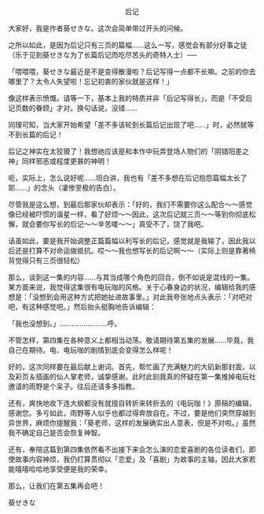 <p align="center">后记</p>

大家好，我是作者葵せきな。这次会简单带过开头的问候。

之所以如此，是因为后记只有三页的篇幅……这么一写，感觉会有部分好事之徒（乐于见到葵せきな为了长篇后记而吃尽苦头的奇特人士）──

「喂喂喂，葵せきな最近是不是变得散漫啦？后记写得一点都不长嘛。之前的你去哪里了？太令人失望啦！忘记初衷的家伙就是这样！」

像这样表示愤慨。请等一下，基本上我的特质并非「后记写得长」，而是「不受后记页数的眷顾」才对。换句话说，没错……

同理可知，当大家开始希望「差不多该轮到长篇后记出现了吧……」时，必然就等不到长篇的后记！

后记之神实在太狡猾了！我想祂应该是和本作中玩弄登场人物们的「阴错阳差之神」同样邪恶或程度更甚的神明！

呃，实际上，怎么说好呢……坦白讲，我也有「差不多想在后记抱怨篇幅太长了耶……」的念头（凄惨至极的告白）。

尽管我是这么想，到最后那家伙却表示：「好的，我们不需要你这么配合～～感觉像已经被吓惯的谐星一样，看了好烦～～因此，这次后记就三页～～等到你彻底松懈，就会要你写长的后记～～辛苦喽～～」真受不了，饶了我吧。

话虽如此，要是我开始调整正篇篇幅以利写长的后记，感觉就是我输了，因此我以后还是打算不对命运做抵抗。哎～～我也想写长的后记啊～～（实际上则是靠著椅背觉得只有三页很轻松）

那么，谈到这一集的内容……与其当成哪个角色的回合，倒不如说是混线的一集。某方面来说，我觉得这集很有电玩咖的风格。关于心春身边的状况，编辑给我的感想是：「没想到会用这种方式把她扯进故事里。」对此我夸张地点头表示：「对吧对吧，有这种感觉吧。」然后抬头挺胸地告诉编辑：

「我也没想到。」……………………呼。

不管怎样，第四集在各种意义上都相当动荡。敬请期待第五集的发展……毕竟，我自己在期待。电、电玩咖的剧情到底会变得怎么样呢！

好的，这次同样要在最后献上谢词。首先，帮忙画了充满魅力的大矶新那封面，以及彩页＆插画的仙人掌老师，诚挚感谢。此时此刻我真的怀疑在第一集推掉电玩社邀请的雨野是个呆子。往后还请多多指教。

还有，爽快地收下连大纲都没有就擅自转折来转折去的《电玩咖！》原稿的编辑，感谢您。多亏如此，雨野等人似乎也都过得奔放自在。不过，要是他们突然穿越到异世界，麻烦你提醒我：「葵老师，这样的发展确实出人意表，但是不对啦。」虽然我不确定自己是否会恢复神智。

还有，奉陪这篇到第四集依然看不出接下来会怎么演的恋爱喜剧的各位读者们，即使故事内容神烦，我仍打算贯彻以「恋爱」及「喜剧」为故事的主轴，因此大家若能嘻嘻哈哈地享受便是我的荣幸。

那么，让我们在第五集再会吧！

葵せきな

